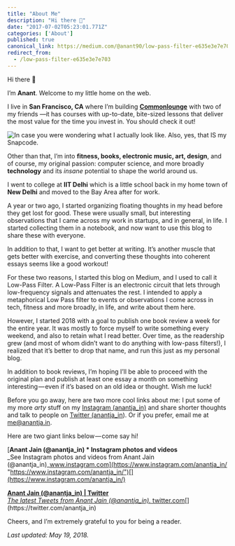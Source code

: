 ```yaml
---
title: "About Me"
description: "Hi there 👋"
date: "2017-07-02T05:23:01.771Z"
categories: ['About']
published: true
canonical_link: https://medium.com/@anant90/low-pass-filter-e635e3e7e703
redirect_from:
  - /low-pass-filter-e635e3e7e703
---
```


Hi there 👋

I’m **Anant**. Welcome to my little home on the web.

I live in **San Francisco, CA** where I’m building [**Commonlounge**](https://www.commonlounge.com) with two of my friends —it has courses with up-to-date, bite-sized lessons that deliver the most value for the time you invest in. You should check it out!

![In case you were wondering what I actually look like. Also, yes, that IS my Snapcode.](./asset-1.jpeg)

Other than that, I’m into **fitness, books, electronic music, art, design**, and of course, my original passion: computer science, and more broadly **technology** and its _insane_ potential to shape the world around us.

I went to college at **IIT Delhi** which is a little school back in my home town of **New Delhi** and moved to the Bay Area after for work.

A year or two ago, I started organizing floating thoughts in my head before they get lost for good. These were usually small, but interesting observations that I came across my work in startups, and in general, in life. I started collecting them in a notebook, and now want to use this blog to share these with everyone.

In addition to that, I want to get better at writing. It’s another muscle that gets better with exercise, and converting these thoughts into coherent essays seems like a good workout!

For these two reasons, I started this blog on Medium, and I used to call it Low-Pass Filter. A Low-Pass Filter is an electronic circuit that lets through low-frequency signals and attenuates the rest. I intended to apply a metaphorical Low Pass filter to events or observations I come across in tech, fitness and more broadly, in life, and write about them here.

However, I started 2018 with a goal to publish one book review a week for the entire year. It was mostly to force myself to write something every weekend, and also to retain what I read better. Over time, as the readership grew (and most of whom didn’t want to do anything with low-pass filters!), I realized that it’s better to drop that name, and run this just as my personal blog.

In addition to book reviews, I’m hoping I’ll be able to proceed with the original plan and publish at least one essay a month on something interesting — even if it’s based on an old idea or thought. Wish me luck!

Before you go away, here are two more cool links about me: I put some of my more _arty_ stuff on my [Instagram (anantja_in)](https://www.instagram.com/anantja_in/) and share shorter thoughts and talk to people on [Twitter (anantja_in](https://twitter.com/anantja_in)). Or if you prefer, email me at [me@anantja.in](mailto:me@anantja.in).

Here are two giant links below — come say hi!

[**Anant Jain (@anantja_in) \* Instagram photos and videos**  
_See Instagram photos and videos from Anant Jain (@anantja_in)_www.instagram.com](https://www.instagram.com/anantja_in/ "https://www.instagram.com/anantja_in/")[](https://www.instagram.com/anantja_in/)

[**Anant Jain (@anantja_in) | Twitter**  
_The latest Tweets from Anant Jain (@anantja_in)._ twitter.com](https://twitter.com/anantja_in "https://twitter.com/anantja_in")[](https://twitter.com/anantja_in)

Cheers, and I’m extremely grateful to you for being a reader.

_Last updated: May 19, 2018._

